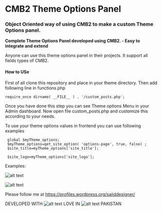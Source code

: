 # CMB2 Theme Options Panel
### Object Oriented way of using CMB2 to make a custom Theme Options panel.

**Complete Theme Options Panel developed using CMB2. - Easy to integrate and extend**

Anyone can use this theme options panel in their projects. It support all fields types of CMB2.

#### How to USe
First of all clone this repository and place in your theme directory.
Then add following line in functions.php 

    require_once dirname( __FILE__ ) . '/custom_posts.php'; 

Once you have done this step you can see Theme options Menu in your Admin dashboard. 
Now open file custom_posts.php and customize this according to your needs.

To use your theme options values in frontend you can use following examples

     global $myTheme_options;
     $myTheme_options=get_site_option( 'options-page', true, false) ;
     $site_title=myTheme_options['site_title'];
     
     $site_logo=myTheme_options['site_logo'];
     
     

Examples:

![alt text](https://github.com/sajiddesigner/CMB2-Theme-Options-Panel/blob/master/cmb_to1.png "first Image")



![alt text](https://github.com/sajiddesigner/CMB2-Theme-Options-Panel/blob/master/cmb_to.png "2nd Image")


Please follow me at https://profiles.wordpress.org/sajiddesigner/

DEVELOPED WITH ![alt text](https://github.com/sajiddesigner/CMB2-Theme-Options-Panel/blob/master/heart.png "Love & Peace") LOVE IN ![alt text](https://github.com/sajiddesigner/CMB2-Theme-Options-Panel/blob/master/pakistan.png "Peace") PAKISTAN
